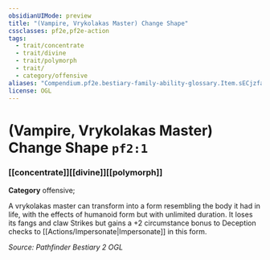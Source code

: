 ```yaml
---
obsidianUIMode: preview
title: "(Vampire, Vrykolakas Master) Change Shape"
cssclasses: pf2e,pf2e-action
tags:
  - trait/concentrate
  - trait/divine
  - trait/polymorph
  - trait/
  - category/offensive
aliases: "Compendium.pf2e.bestiary-family-ability-glossary.Item.sECjzfaYaW68vbLV"
license: OGL
---
```

# (Vampire, Vrykolakas Master) Change Shape `pf2:1`

### [[concentrate]][[divine]][[polymorph]]

**Category** offensive; 




A vrykolakas master can transform into a form resembling the body it had in life, with the effects of humanoid form but with unlimited duration. It loses its fangs and claw Strikes but gains a +2 circumstance bonus to Deception checks to [[Actions/Impersonate|Impersonate]] in this form.

*Source: Pathfinder Bestiary 2*
*OGL*